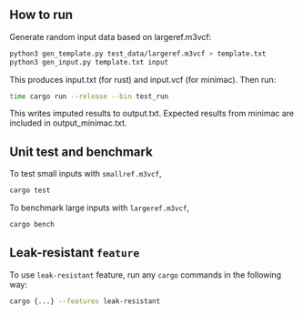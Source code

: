 ## How to run

Generate random input data based on largeref.m3vcf:
```bash
python3 gen_template.py test_data/largeref.m3vcf > template.txt
python3 gen_input.py template.txt input
```

This produces input.txt (for rust) and input.vcf (for minimac). Then run:
```bash
time cargo run --release --bin test_run
```

This writes imputed results to output.txt. Expected results from
minimac are included in output_minimac.txt.

## Unit test and benchmark
To test small inputs with `smallref.m3vcf`,
```bash
cargo test
```
To benchmark large inputs with `largeref.m3vcf`,
```bash
cargo bench
```

## Leak-resistant `feature`
To use `leak-resistant` feature, run any `cargo` commands in the following way:
```bash
cargo {...} --features leak-resistant
```
